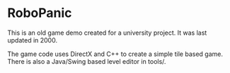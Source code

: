 RoboPanic
=========

This is an old game demo created for a university project.  It was last updated in 2000.

The game code uses DirectX and C++ to create a simple tile based game. There is also a Java/Swing based level editor in tools/.